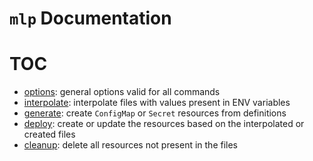 # `mlp` Documentation

# TOC

- [options]: general options valid for all commands
- [interpolate]: interpolate files with values present in ENV variables
- [generate]: create `ConfigMap` or `Secret` resources from definitions
- [deploy]: create or update the resources based on the interpolated or created files
- [cleanup]: delete all resources not present in the files

[options]: ./docs/options.md
[interpolate]: ./docs/interpolate.md
[generate]: ./docs/generate.md
[deploy]: ./docs/deploy.md
[cleanup]: ./docs/cleanup.md
